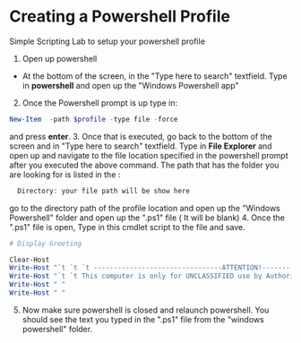 # Creating a Powershell Profile

Simple Scripting Lab to setup your powershell profile

1. Open up powershell 
  - At the bottom of the screen, in the "Type here to search" textfield. Type in **powershell** and open up the "Windows Powershell app"
2. Once the Powershell prompt is up type in: 
```powershell
New-Item  -path $profile -type file -force
```
and press **enter**.
3. Once that is executed, go back to the bottom of the screen and in "Type here to search" textfield. Type in **File Explorer** and open up and navigate to the file location specified in the powershell prompt after you executed the above command. The path that has the folder you are looking for is listed in the : 
```powershell
  Directory: your file path will be show here
  ```
go to the directory path of the profile location and open up the "Windows Powershell" folder 
and open up the ".ps1" file ( It will be blank)
4. Once the ".ps1" file is open, Type in this cmdlet script to the file and save.
```powershell
# Display Greeting

Clear-Host
Write-Host "`t `t `t --------------------------------ATTENTION!----------------------------------------"
Write-Host "`t `t This computer is only for UNCLASSIFIED use by Authorized CyberTraining USAF Personnel"
Write-Host " "
Write-Host " "

```
5. Now make sure powershell is closed and relaunch powershell. You should see the text you typed in the ".ps1" file from the "windows powershell" folder.


